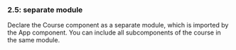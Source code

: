 ### 2.5: separate module

Declare the Course component as a separate module, which is imported by the App component. You can include all subcomponents of the course in the same module. 